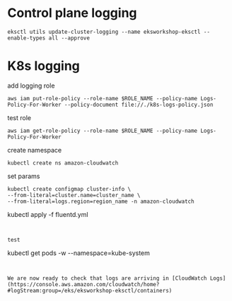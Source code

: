 # Control plane logging

```
eksctl utils update-cluster-logging --name eksworkshop-eksctl --enable-types all --approve
```

# K8s logging 

add logging role
```
aws iam put-role-policy --role-name $ROLE_NAME --policy-name Logs-Policy-For-Worker --policy-document file://./k8s-logs-policy.json
```


test role
```
aws iam get-role-policy --role-name $ROLE_NAME --policy-name Logs-Policy-For-Worker
```

create namespace

```
kubectl create ns amazon-cloudwatch
```

set params
```
kubectl create configmap cluster-info \
--from-literal=cluster.name=cluster_name \
--from-literal=logs.region=region_name -n amazon-cloudwatch

```
kubectl apply -f fluentd.yml
```


test

```
kubectl get pods -w --namespace=kube-system
```


We are now ready to check that logs are arriving in [CloudWatch Logs](https://console.aws.amazon.com/cloudwatch/home?#logStream:group=/eks/eksworkshop-eksctl/containers)


